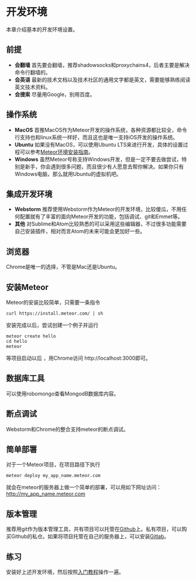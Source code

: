 # 开发环境

本章介绍基本的开发环境设置。

## 前提

* **会翻墙** 首先要会翻墙，推荐shadowsocks和proxychains4，后者主要是解决命令行翻墙的。
* **会英语** 最新的技术文档以及技术社区的通用文字都是英文，需要能够熟练阅读英文技术资料。
* **会搜索** 尽量用Google，别用百度。

## 操作系统

* **MacOS** 首推MacOS作为Meteor开发的操作系统，各种资源都比较全，命令行支持也和linux系统一样好，而且这也是唯一支持iOS开发的操作系统。
* **Ubuntu** 如果没有MacOS，可以使用Ubuntu LTS来进行开发，具体的设置过程可以参考[Meteor环境安装指南](https://github.com/wmzhai/setup-meteor-machine/blob/master/README.md)。
* **Windows** 虽然Meteor号称支持Windows开发，但是一定不要去做尝试，特别是新手，你会遇到很多问题，而且很少有人愿意去帮你解决。如果你只有Windows电脑，那么就用Ubuntu的虚拟机吧。

## 集成开发环境

* **Webstorm** 推荐使用Webstorm作为Meteor的开发环境，比较傻瓜，不用任何配置就有了丰富的面向Meteor开发的功能，包括调试、git和Emmet等。
* **其他** 对Sublime和Atom比较熟悉的可以采用这些编辑器，不过很多功能需要自己安装插件，相对而言Atom的未来可能会更加好一些。

## 浏览器

Chrome是唯一的选择，不管是Mac还是Ubuntu。

## 安装Meteor

Meteor的安装比较简单，只需要一条指令

```
curl https://install.meteor.com/ | sh
```

安装完成以后，尝试创建一个例子并运行

```
meteor create hello
cd hello
meteor
```

等项目启动以后 ，用Chrome访问 http://localhost:3000即可。

## 数据库工具

可以使用robomongo查看MongodB数据库内容。

## 断点调试

Webstorm和Chrome的整合支持meteor的断点调试。

## 简单部署

对于一个Meteor项目，在项目路径下执行

```
meteor deploy my_app_name.meteor.com
```

就会在meteor的服务器上做一个简单的部署，可以用如下网址访问：
http://my_app_name.meteor.com

## 版本管理

推荐用git作为版本管理工具，共有项目可以托管在[Github](https://github.com)上。私有项目，可以购买Github的私仓。如果将项目托管在自己的服务器上，可以安装[Gitlab](https://about.gitlab.com/downloads/)。

## 练习

安装好上述开发环境，然后按照[入门教程](https://www.meteor.com/tutorials/blaze/creating-an-app)操作一遍。
